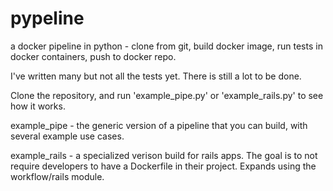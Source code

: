 # pypeline
a docker pipeline in python - clone from git, build docker image, run tests in docker containers, push to docker repo.

I've written many but not all the tests yet. There is still a lot to be done.

Clone the repository, and run 'example_pipe.py' or 'example_rails.py' to see how it works. 

example_pipe - the generic version of a pipeline that you can build, with several example use cases.

example_rails - a specialized verison build for rails apps. The goal is to not require developers to have a Dockerfile in their project. Expands using the workflow/rails module.

